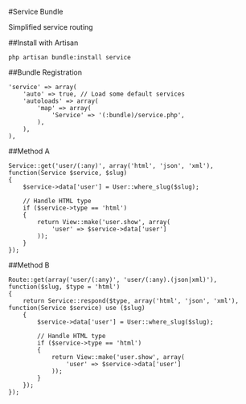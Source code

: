 #Service Bundle

Simplified service routing

##Install with Artisan

	php artisan bundle:install service

##Bundle Registration

	'service' => array(
		'auto' => true, // Load some default services
		'autoloads' => array(
			'map' => array(
				'Service' => '(:bundle)/service.php',
			),
		),
	),

##Method A

	Service::get('user/(:any)', array('html', 'json', 'xml'), function(Service $service, $slug)
	{
		$service->data['user'] = User::where_slug($slug);
		
		// Handle HTML type
		if ($service->type == 'html')
		{
			return View::make('user.show', array(
				'user' => $service->data['user']
			));
		}
	});

##Method B

	Route::get(array('user/(:any)', 'user/(:any).(json|xml)'), function($slug, $type = 'html')
	{
		return Service::respond($type, array('html', 'json', 'xml'), function(Service $service) use ($slug)
		{
			$service->data['user'] = User::where_slug($slug);

			// Handle HTML type
			if ($service->type == 'html')
			{
				return View::make('user.show', array(
					'user' => $service->data['user']
				));
			}
		});
	});